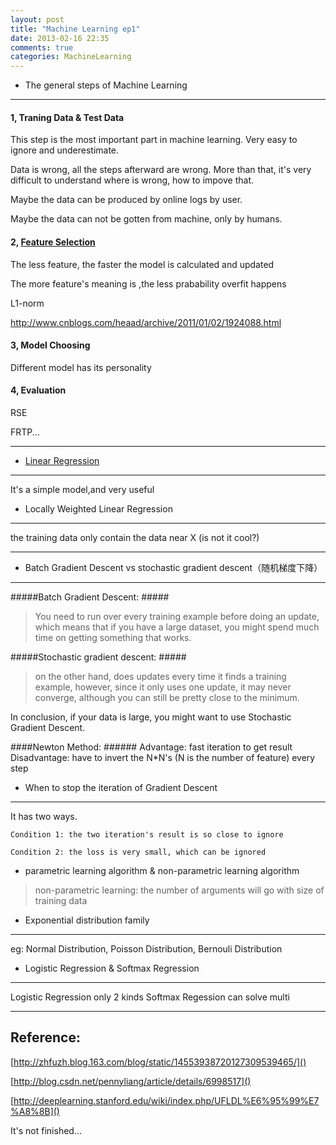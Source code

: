 ```yaml
---
layout: post
title: "Machine Learning ep1"
date: 2013-02-16 22:35
comments: true
categories: MachineLearning
---
```



* The general steps of Machine Learning
------------

#### 1, Traning Data & Test Data ####

This step is the most important part in machine learning. 
Very easy to ignore and underestimate.

Data is wrong, all the steps afterward are wrong.
More than that, it's very difficult to understand where is wrong, how to impove that.


Maybe the data can be produced by online logs by user.

Maybe the data can not be gotten from machine, only by humans.

#### 2, [Feature Selection](http://en.wikipedia.org/wiki/Feature_selection)  ####
The less feature, the faster the model is calculated and updated

The more feature's meaning is ,the less prabability overfit happens 

L1-norm

http://www.cnblogs.com/heaad/archive/2011/01/02/1924088.html

#### 3, Model Choosing ####

Different model has its personality

#### 4, Evaluation ####

RSE

FRTP...

--------------------------------------------

* [Linear Regression](http://en.wikipedia.org/wiki/Linear_regression)
--------

It's a simple model,and very useful


* Locally Weighted Linear Regression
-------

the training data only contain the data near X  (is not it cool?)

------------------------------

* Batch Gradient Descent vs stochastic gradient descent（随机梯度下降）
---------

#####Batch Gradient Descent: #####

> You need to run over every training example before doing an update, which means that if you have a large dataset, you might spend much time on getting something that works.

#####Stochastic gradient descent: #####
> on the other hand, does updates every time it finds a training example, however, since it only uses one update, it may never converge, although you can still be pretty close to the minimum.

In conclusion, if your data is large, you might want to use Stochastic Gradient Descent.

####Newton Method: ######
Advantage: fast iteration to get result
Disadvantage: have to invert the N*N's (N is the number of feature) every step


* When to stop the iteration of Gradient Descent
--------
It has two ways.

`Condition 1: the two iteration's result is so close to ignore`

`Condition 2: the loss is very small, which can be ignored`

* parametric learning algorithm & non-parametric learning algorithm

> non-parametric learning: the number of arguments will go with size of training data

* Exponential distribution family
-------
eg: Normal Distribution, Poisson Distribution, Bernouli Distribution 


* Logistic Regression & Softmax Regression
------
Logistic Regression only 2 kinds
Softmax Regession can solve multi

----------------------------

Reference:
----------

[http://zhfuzh.blog.163.com/blog/static/14553938720127309539465/]()

[http://blog.csdn.net/pennyliang/article/details/6998517]()

[http://deeplearning.stanford.edu/wiki/index.php/UFLDL%E6%95%99%E7%A8%8B]()

It's not finished...
